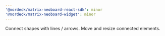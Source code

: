 ```yaml
---
'@nordeck/matrix-neoboard-react-sdk': minor
'@nordeck/matrix-neoboard-widget': minor
---
```


Connect shapes with lines / arrows. Move and resize connected elements.
